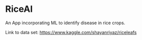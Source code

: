 # RiceAI
An App incorporating ML to identify disease in rice crops.

Link to data set:
https://www.kaggle.com/shayanriyaz/riceleafs
